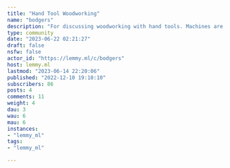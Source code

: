 ```yaml
---
title: "Hand Tool Woodworking" 
name: "bodgers"
description: "For discussing woodworking with hand tools. Machines are fine but we focus on the manual techniques here: Carving, joining, Sloyd/Slöjd/Sløyd/Sløjd, spring-pole lathe turning, planing, shaving, bending, basketry, etc. All levels of experience are welcome."
type: community
date: "2023-06-22 02:21:27"
draft: false
nsfw: false
actor_id: "https://lemmy.ml/c/bodgers"
host: lemmy.ml
lastmod: "2023-06-14 22:20:06"
published: "2022-12-10 19:10:10"
subscribers: 86
posts: 4
comments: 11
weight: 4
dau: 3
wau: 6
mau: 6
instances:
- "lemmy_ml"
tags: 
- "lemmy_ml"

---
```

